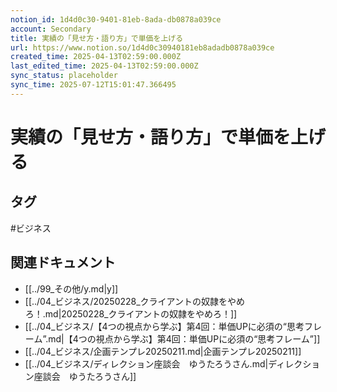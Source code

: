 ```yaml
---
notion_id: 1d4d0c30-9401-81eb-8ada-db0878a039ce
account: Secondary
title: 実績の「見せ方・語り方」で単価を上げる
url: https://www.notion.so/1d4d0c30940181eb8adadb0878a039ce
created_time: 2025-04-13T02:59:00.000Z
last_edited_time: 2025-04-13T02:59:00.000Z
sync_status: placeholder
sync_time: 2025-07-12T15:01:47.366495
---
```

# 実績の「見せ方・語り方」で単価を上げる


## タグ

#ビジネス 

## 関連ドキュメント

- [[../99_その他/y.md|y]]
- [[../04_ビジネス/20250228_クライアントの奴隷をやめろ！.md|20250228_クライアントの奴隷をやめろ！]]
- [[../04_ビジネス/【4つの視点から学ぶ】第4回：単価UPに必須の“思考フレーム”.md|【4つの視点から学ぶ】第4回：単価UPに必須の“思考フレーム”]]
- [[../04_ビジネス/企画テンプレ20250211.md|企画テンプレ20250211]]
- [[../04_ビジネス/ディレクション座談会　ゆうたろうさん.md|ディレクション座談会　ゆうたろうさん]]
